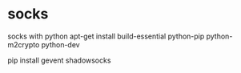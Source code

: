# socks
socks with python
apt-get install build-essential python-pip python-m2crypto python-dev

pip install gevent shadowsocks
